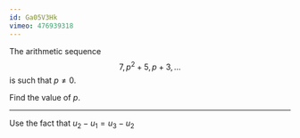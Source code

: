 ```yaml
---
id: Ga05V3Hk
vimeo: 476939318
---
```


The arithmetic sequence
$$
7, \, p^2 + 5, \, p + 3, \ldots
$$
is such that $p \neq 0.$

Find the value of $p.$

---

Use the fact that $u_2 - u_1 = u_3 - u_2$
